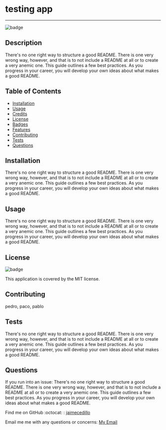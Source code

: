 
  # testing app
  ---
  
  ![badge](https://img.shields.io/badge/license-MIT-brightgreen)<br />

  ## Description
  There's no one right way to structure a good README. There is one very wrong way, however, and that is to not include a README at all or to create a very anemic one. This guide outlines a few best practices. As you progress in your career, you will develop your own ideas about what makes a good README.<br />

## Table of Contents 
- [Installation](#Installation)
- [Usage](#Usage)
- [Credits](#Credits)
- [License](#License)
- [Badges](#Badges)
- [Features](#Features)
- [Contributing](#Contributing)
- [Tests](#Test)
- [Questions](#Questions)

## Installation
There's no one right way to structure a good README. There is one very wrong way, however, and that is to not include a README at all or to create a very anemic one. This guide outlines a few best practices. As you progress in your career, you will develop your own ideas about what makes a good README.

## Usage
There's no one right way to structure a good README. There is one very wrong way, however, and that is to not include a README at all or to create a very anemic one. This guide outlines a few best practices. As you progress in your career, you will develop your own ideas about what makes a good README.

## License
![badge](https://img.shields.io/badge/license-MIT-brightgreen)<br />

This application is covered by the MIT license.

## Contributing
pedro, paco, pablo

## Tests
There's no one right way to structure a good README. There is one very wrong way, however, and that is to not include a README at all or to create a very anemic one. This guide outlines a few best practices. As you progress in your career, you will develop your own ideas about what makes a good README.

## Questions

If you run into an issue:
There's no one right way to structure a good README. There is one very wrong way, however, and that is to not include a README at all or to create a very anemic one. This guide outlines a few best practices. As you progress in your career, you will develop your own ideas about what makes a good README.<br />

Find me on GitHub :octocat: : [jaimecedillo](https://github.com/jaimecedillo)<br />

Email me me with any questions or concerns: [My Email](mailto:serj162004@yahoo.com)<br />


